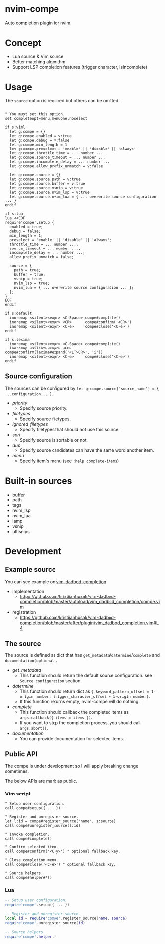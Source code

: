 # nvim-compe

Auto completion plugin for nvim.


# Concept

- Lua source & Vim source
- Better matching algorithm
- Support LSP completion features (trigger character, isIncomplete)


# Usage

The `source` option is required but others can be omitted.

```viml

" You must set this option.
set completeopt=menu,menuone,noselect

if s:viml
  let g:compe = {}
  let g:compe.enabled = v:true
  let g:compe.debug = v:false
  let g:compe.min_length = 1
  let g:compe.preselect = 'enable' || 'disable' || 'always'
  let g:compe.throttle_time = ... number ...
  let g:compe.source_timeout = ... number ...
  let g:compe.incomplete_delay = ... number ...
  let g:compe.allow_prefix_unmatch = v:false

  let g:compe.source = {}
  let g:compe.source.path = v:true
  let g:compe.source.buffer = v:true
  let g:compe.source.vsnip = v:true
  let g:compe.source.nvim_lsp = v:true
  let g:compe.source.nvim_lua = { ... overwrite source configuration ... }
endif

if s:lua
lua <<EOF
require'compe'.setup {
  enabled = true;
  debug = false;
  min_length = 1;
  preselect = 'enable' || 'disable' || 'always';
  throttle_time = ... number ...;
  source_timeout = ... number ...;
  incomplete_delay = ... number ...;
  allow_prefix_unmatch = false;

  source = {
    path = true;
    buffer = true;
    vsnip = true;
    nvim_lsp = true;
    nvim_lua = { ... overwrite source configuration ... };
  };
}
EOF
endif

if s:default
  inoremap <silent><expr> <C-Space> compe#complete()
  inoremap <silent><expr> <CR>      compe#confirm('<CR>')
  inoremap <silent><expr> <C-e>     compe#close('<C-e>')
endif

if s:lexima
  inoremap <silent><expr> <C-Space> compe#complete()
  inoremap <silent><expr> <CR>      compe#confirm(lexima#expand('<LT>CR>', 'i'))
  inoremap <silent><expr> <C-e>     compe#close('<C-e>')
endif
```

## Source configuration

The sources can be configured by `let g:compe.source['source_name'] = { ...configuration... }`.

- *priority*
  - Specify source priority.
- *filetypes*
  - Specify source filetypes.
- *ignored_filetypes*
  - Specify filetypes that should not use this source.
- *sort*
  - Specify source is sortable or not.
- *dup*
  - Specify source candidates can have the same word another item.
- *menu*
  - Specify item's menu (see `:help complete-items`)


# Built-in sources

- buffer
- path
- tags
- nvim_lsp
- nvim_lua
- lamp
- vsnip
- ultisnips


# Development

## Example source

You can see example on [vim-dadbod-completion](https://github.com/kristijanhusak/vim-dadbod-completion)

- implementation
  - https://github.com/kristijanhusak/vim-dadbod-completion/blob/master/autoload/vim_dadbod_completion/compe.vim
- registration
  - https://github.com/kristijanhusak/vim-dadbod-completion/blob/master/after/plugin/vim_dadbod_completion.vim#L4


## The source

The source is defined as dict that has `get_metadata`/`datermine`/`complete` and `documentation(optional)`.

- *get_metadata*
  - This function should return the default source configuration. see `Source configuration` section.
- *datermine*
  - This function should return dict as `{ keyword_pattern_offset = 1-origin number; trigger_character_offset = 1-origin number}`.
  - If this function returns empty, nvim-compe will do nothing.
- *complete*
  - This function should callback the completed items as `args.callback({ items = items })`.
  - If you want to stop the completion process, you should call `args.abort()`.
- *documentation*
  - You can provide documentation for selected items.


## Public API

The compe is under development so I will apply breaking change sometimes.

The below APIs are mark as public.

### Vim script

```viml
" Setup user configuration.
call compe#setup({ ... })

" Register and unregister source.
let l:id = compe#register_source('name', s:source)
call compe#unregister_source(l:id)

" Invoke completion.
call compe#complete()

" Confirm selected item.
call compe#confirm('<C-y>') " optional fallback key.

" Close completion menu.
call compe#close('<C-e>') " optional fallback key.

" Source helpers.
call compe#helper#*()
```

### Lua

```lua
-- Setup user configuration.
require'compe'.setup({ ... })

-- Register and unregister source.
local id = require'compe'.register_source(name, source)
require'compe'.unregister_source(id)

-- Source helpers.
require'compe'.helper.*
```


